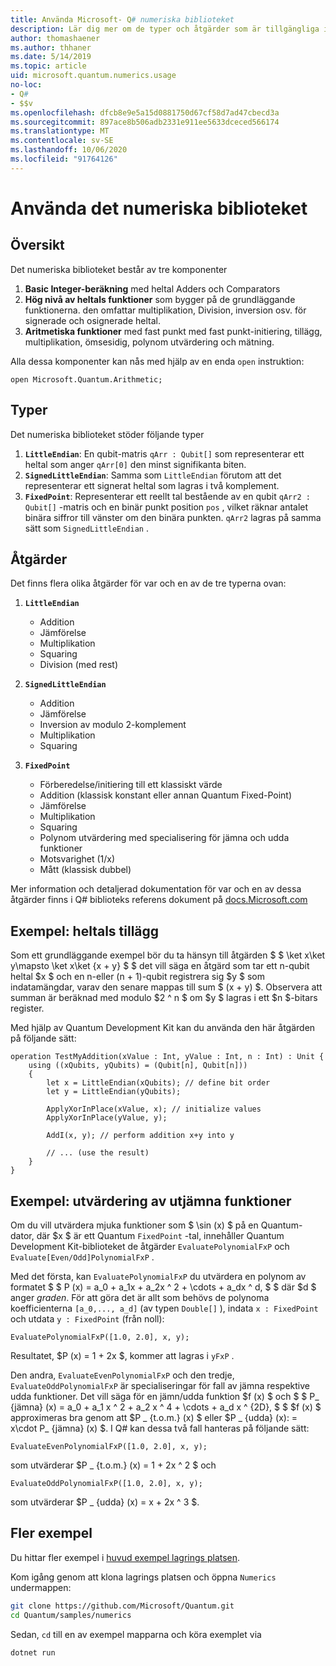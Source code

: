 ```yaml
---
title: Använda Microsoft- Q# numeriska biblioteket
description: Lär dig mer om de typer och åtgärder som är tillgängliga i Microsoft Quantum numeric-biblioteket.
author: thomashaener
ms.author: thhaner
ms.date: 5/14/2019
ms.topic: article
uid: microsoft.quantum.numerics.usage
no-loc:
- Q#
- $$v
ms.openlocfilehash: dfcb8e9e5a15d0881750d67cf58d7ad47cbecd3a
ms.sourcegitcommit: 897ace8b506adb2331e911ee5633dceced566174
ms.translationtype: MT
ms.contentlocale: sv-SE
ms.lasthandoff: 10/06/2020
ms.locfileid: "91764126"
---
```

# <a name="using-the-numerics-library"></a>Använda det numeriska biblioteket

## <a name="overview"></a>Översikt

Det numeriska biblioteket består av tre komponenter

1. **Basic Integer-beräkning** med heltal Adders och Comparators
1. **Hög nivå av heltals funktioner** som bygger på de grundläggande funktionerna. den omfattar multiplikation, Division, inversion osv.  för signerade och osignerade heltal.
1. **Aritmetiska funktioner** med fast punkt med fast punkt-initiering, tillägg, multiplikation, ömsesidig, polynom utvärdering och mätning.

Alla dessa komponenter kan nås med hjälp av en enda `open` instruktion:
```qsharp
open Microsoft.Quantum.Arithmetic;
```

## <a name="types"></a>Typer

Det numeriska biblioteket stöder följande typer

1. **`LittleEndian`**: En qubit-matris `qArr : Qubit[]` som representerar ett heltal som anger `qArr[0]` den minst signifikanta biten.
1. **`SignedLittleEndian`**: Samma som `LittleEndian` förutom att det representerar ett signerat heltal som lagras i två komplement.
1. **`FixedPoint`**: Representerar ett reellt tal bestående av en qubit `qArr2 : Qubit[]` -matris och en binär punkt position `pos` , vilket räknar antalet binära siffror till vänster om den binära punkten. `qArr2` lagras på samma sätt som `SignedLittleEndian` .

## <a name="operations"></a>Åtgärder

Det finns flera olika åtgärder för var och en av de tre typerna ovan:

1. **`LittleEndian`**
    - Addition
    - Jämförelse
    - Multiplikation
    - Squaring
    - Division (med rest)

1. **`SignedLittleEndian`**
    - Addition
    - Jämförelse
    - Inversion av modulo 2-komplement
    - Multiplikation
    - Squaring

1. **`FixedPoint`**
    - Förberedelse/initiering till ett klassiskt värde
    - Addition (klassisk konstant eller annan Quantum Fixed-Point)
    - Jämförelse
    - Multiplikation
    - Squaring
    - Polynom utvärdering med specialisering för jämna och udda funktioner
    - Motsvarighet (1/x)
    - Mått (klassisk dubbel)

Mer information och detaljerad dokumentation för var och en av dessa åtgärder finns i Q# biblioteks referens dokument på [docs.Microsoft.com](https://docs.microsoft.com/quantum)

## <a name="sample-integer-addition"></a>Exempel: heltals tillägg

Som ett grundläggande exempel bör du ta hänsyn till åtgärden $ $ \ket x\ket y\mapsto \ket x\ket {x + y} $ $ det vill säga en åtgärd som tar ett n-qubit heltal $x $ och en n-eller (n + 1)-qubit registrera sig $y $ som indatamängdar, varav den senare mappas till sum $ (x + y) $. Observera att summan är beräknad med modulo $2 ^ n $ om $y $ lagras i ett $n $-bitars register.

Med hjälp av Quantum Development Kit kan du använda den här åtgärden på följande sätt:
```qsharp
operation TestMyAddition(xValue : Int, yValue : Int, n : Int) : Unit {
    using ((xQubits, yQubits) = (Qubit[n], Qubit[n]))
    {
        let x = LittleEndian(xQubits); // define bit order
        let y = LittleEndian(yQubits);
        
        ApplyXorInPlace(xValue, x); // initialize values
        ApplyXorInPlace(yValue, y);
        
        AddI(x, y); // perform addition x+y into y
        
        // ... (use the result)
    }
}
```

## <a name="sample-evaluating-smooth-functions"></a>Exempel: utvärdering av utjämna funktioner

Om du vill utvärdera mjuka funktioner som $ \sin (x) $ på en Quantum-dator, där $x $ är ett Quantum `FixedPoint` -tal, innehåller Quantum Development Kit-biblioteket de åtgärder `EvaluatePolynomialFxP` och `Evaluate[Even/Odd]PolynomialFxP` .

Med det första, kan `EvaluatePolynomialFxP` du utvärdera en polynom av formatet $ $ P (x) = a_0 + a_1x + a_2x ^ 2 + \cdots + a_dx ^ d, $ $ där $d $ anger *graden*. För att göra det är allt som behövs de polynoma koefficienterna `[a_0,..., a_d]` (av typen `Double[]` ), indata `x : FixedPoint` och utdata `y : FixedPoint` (från noll):
```qsharp
EvaluatePolynomialFxP([1.0, 2.0], x, y);
```
Resultatet, $P (x) = 1 + 2x $, kommer att lagras i `yFxP` .

Den andra, `EvaluateEvenPolynomialFxP` och den tredje, `EvaluateOddPolynomialFxP` är specialiseringar för fall av jämna respektive udda funktioner. Det vill säga för en jämn/udda funktion $f (x) $ och $ $ P_ {jämna} (x) = a_0 + a_1 x ^ 2 + a_2 x ^ 4 + \cdots + a_d x ^ {2D}, $ $ $f (x) $ approximeras bra genom att $P _ {t.o.m.} (x) $ eller $P _ {udda} (x): = x\cdot P_ {jämna} (x) $.
I Q# kan dessa två fall hanteras på följande sätt:
```qsharp
EvaluateEvenPolynomialFxP([1.0, 2.0], x, y);
```
som utvärderar $P _ {t.o.m.} (x) = 1 + 2x ^ 2 $ och
```qsharp
EvaluateOddPolynomialFxP([1.0, 2.0], x, y);
```
som utvärderar $P _ {udda} (x) = x + 2x ^ 3 $.

## <a name="more-samples"></a>Fler exempel

Du hittar fler exempel i [huvud exempel lagrings platsen](https://github.com/Microsoft/Quantum).

Kom igång genom att klona lagrings platsen och öppna `Numerics` undermappen:

```bash
git clone https://github.com/Microsoft/Quantum.git
cd Quantum/samples/numerics
```

Sedan, `cd` till en av exempel mapparna och köra exemplet via

```bash
dotnet run
```
